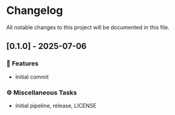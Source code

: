 # Changelog

All notable changes to this project will be documented in this file.

## [0.1.0] - 2025-07-06

### 🚀 Features

- Initial commit

### ⚙️ Miscellaneous Tasks

- Initial pipeline, release, LICENSE

<!-- generated by git-cliff -->
